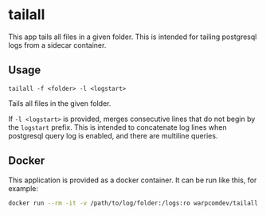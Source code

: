 # tailall

This app tails all files in a given folder. This is intended for tailing postgresql logs from a sidecar container.

## Usage

`tailall -f <folder> -l <logstart>`

Tails all files in the given folder.

If `-l <logstart>` is provided, merges consecutive lines that do not begin by the `logstart` prefix. This is intended to concatenate log lines when postgresql query log is enabled, and there are multiline queries.

## Docker

This application is provided as a docker container. It can be run like this, for example:

```bash
docker run --rm -it -v /path/to/log/folder:/logs:ro warpcomdev/tailall:latest -f /logs
```
